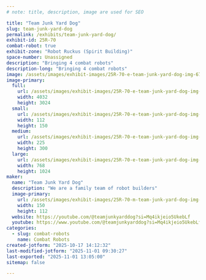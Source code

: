 ```yaml
---
# note: title, description, image are used for SEO

title: "Team Junk Yard Dog"
slug: team-junk-yard-dog
permalink: /exhibits/team-junk-yard-dog/
exhibit-id: 25R-70
combat-robot: true
exhibit-zone: "Robot Ruckus (Spirit Building)"
space-number: Unassigned
description: "Bringing 4 combat robots"
description-long: "Bringing 4 combat robots"
image: /assets/images/exhibit-images/25R-70-e-team-junk-yard-dog-img-6703-225x300.jpeg
image-primary: 
  full:
    url: /assets/images/exhibit-images/25R-70-e-team-junk-yard-dog-img-6703-full.jpeg
    width: 4032
    height: 3024
  small:
    url: /assets/images/exhibit-images/25R-70-e-team-junk-yard-dog-img-6703-112x150.jpeg
    width: 112
    height: 150
  medium:
    url: /assets/images/exhibit-images/25R-70-e-team-junk-yard-dog-img-6703-225x300.jpeg
    width: 225
    height: 300
  large:
    url: /assets/images/exhibit-images/25R-70-e-team-junk-yard-dog-img-6703-768x1024.jpeg
    width: 768
    height: 1024
maker: 
  name: "Team Junk Yard Dog"
  description: "We are a family team of robot builders"
  image-primary:
    url: /assets/images/exhibit-images/25R-70-m-team-junk-yard-dog-img-1773-300x224.jpeg
    width: 150
    height: 112
  website: https://youtube.com/@teamjunkyarddog?si=Mq4ikjeio5UkebLf
  youtube: https://www.youtube.com/@teamjunkyarddog?si=Mq4ikjeio5UkebLf
categories: 
  - slug: combat-robots
    name: Combat Robots
created-jotform: "2025-10-17 14:12:32"
last-modified-jotform: "2025-11-01 09:30:27"
last-exported: "2025-11-01 13:05:00"
sitemap: false

---
```

